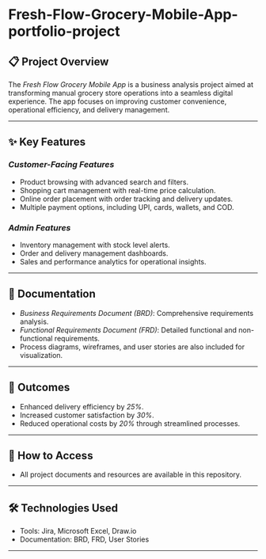 # Fresh-Flow-Grocery-Mobile-App-portfolio-project


## 📋 Project Overview  
The *Fresh Flow Grocery Mobile App* is a business analysis project aimed at transforming manual grocery store operations into a seamless digital experience. The app focuses on improving customer convenience, operational efficiency, and delivery management.  

---

## ✨ Key Features  
### *Customer-Facing Features*  
- Product browsing with advanced search and filters.  
- Shopping cart management with real-time price calculation.  
- Online order placement with order tracking and delivery updates.  
- Multiple payment options, including UPI, cards, wallets, and COD.  

### *Admin Features*  
- Inventory management with stock level alerts.  
- Order and delivery management dashboards.  
- Sales and performance analytics for operational insights.  

---

## 📄 Documentation  
- *Business Requirements Document (BRD)*: Comprehensive requirements analysis.  
- *Functional Requirements Document (FRD)*: Detailed functional and non-functional requirements.  
- Process diagrams, wireframes, and user stories are also included for visualization.  

---

## 🚀 Outcomes  
- Enhanced delivery efficiency by *25%*.  
- Increased customer satisfaction by *30%*.  
- Reduced operational costs by *20%* through streamlined processes.  

---

## 📂 How to Access  
- All project documents and resources are available in this repository.  


---

## 🛠 Technologies Used  
- Tools: Jira, Microsoft Excel, Draw.io  
- Documentation: BRD, FRD, User Stories  

---

